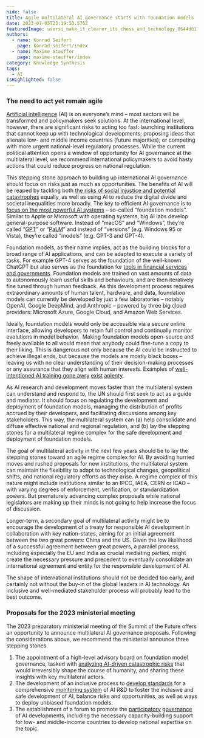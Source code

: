 ```yaml
---
hide: false
title: Agile multilateral AI governance starts with foundation models
date: 2023-07-05T23:19:53.576Z
featuredImage: usersi_make_it_clearer_its_chess_and_technology_0644d017-47ba-48ef-884e-2587a78779ef.png
authors:
  - name: Konrad Seifert
    page: konrad-seifert/index
  - name: Maxime Stauffer
    page: maxime-stauffer/index
category: Knowledge Synthesis
tags:
  - AI
isHighlighted: false
---
```

### The need to act yet remain agile 

[Artificial intelligence](https://www.simoninstitute.ch/blog/post/artificial-intelligence-a-brief-on-risks-and-opportunities/) (AI) is on everyone’s mind – most sectors will be transformed and policymakers seek solutions. At the international level, however, there are significant risks to acting too fast: launching institutions that cannot keep up with technological developments; proposing ideas that alienate low- and middle income countries (future majorities); or competing with more urgent national-level regulatory processes. While the current political attention opens a window of opportunity for AI governance at the multilateral level, we recommend international policymakers to avoid hasty actions that could reduce progress on national regulation.

This stepping stone approach to building up international AI governance should focus on risks just as much as opportunities. The benefits of AI will be reaped by tackling both [the risks of social injustice and potential catastrophes](https://arxiv.org/pdf/2306.06924.pdf) equally, as well as using AI to reduce the digital divide and societal inequalities more broadly. The key to efficient AI governance is to [focus on the most powerful AI systems](https://arxiv.org/pdf/2108.07258.pdf) – so-called “foundation models”. Similar to Apple or Microsoft with operating systems, big AI labs develop general-purpose software. Instead of “macOS” and “Windows”, they’re called “[GPT](https://en.wikipedia.org/wiki/Generative_pre-trained_transformer#Foundational_models)” or “[PaLM](https://en.wikipedia.org/wiki/PaLM)” and instead of “versions” (e.g. Windows 95 or Vista), they’re called “models” (e.g. GPT-3 and GPT-4). 

Foundation models, as their name implies, act as the building blocks for a broad range of AI applications, and can be adapted to execute a variety of tasks. For example GPT-4 serves as the foundation of the well-known ChatGPT but also serves as the foundation for [tools in financial services and governments](https://openai.com/gpt-4). Foundation models are trained on vast amounts of data to autonomously learn useful skills and behaviours, and are then iteratively fine tuned through human feedback. As this development process requires extraordinary amounts of human talent, hardware, and data, foundation models can currently be developed by just a few laboratories – notably OpenAI, Google DeepMind, and Anthropic – powered by three big cloud providers: Microsoft Azure, Google Cloud, and Amazon Web Services.

Ideally, foundation models would only be accessible via a secure online interface, allowing developers to retain full control and continually monitor evolutions in model behavior.  Making foundation models open-source and freely available to all would mean that anybody could fine-tune a copy to their liking. This is dangerous not only because the AI could be instructed to achieve illegal ends, but because the models are mostly black boxes – leaving us with no clear understanding of their decision-making processes or any assurance that they align with human interests. Examples of [well-intentioned AI training gone awry](https://thezvi.substack.com/p/ai-1-sydney-and-bing#%C2%A7the-examples) [exist](https://www.theguardian.com/commentisfree/2023/jun/16/ai-new-laws-powerful-open-source-tools-meta) [aplenty](https://www.forbes.com/sites/bernardmarr/2022/04/01/the-dangers-of-not-aligning-artificial-intelligence-with-human-values/).

As AI research and development moves faster than the multilateral system can understand and respond to, the UN should first seek to act as a guide and mediator. It should focus on regulating the development and deployment of foundation models, managing the distribution of profits accrued by their developers, and facilitating discussions among key stakeholders. This way, the multilateral system can (a) help consolidate and diffuse effective national and regional regulation, and (b) lay the stepping stones for a multilateral regime complex for the safe development and deployment of foundation models. 

The goal of multilateral activity in the next few years should be to lay the stepping stones toward an agile regime complex for AI. By avoiding hurried moves and rushed proposals for new institutions, the multilateral system can maintain the flexibility to adapt to technological changes, geopolitical shifts, and national regulatory efforts as they arise. A regime complex of this nature might include institutions similar to an IPCC, IAEA, CERN or ICAO  – with varying degrees of enforcement, verification, or standardization powers. But prematurely advancing complex proposals while national legislators are making up their minds is not going to help increase the focus of discussion. 

Longer-term, a secondary goal of multilateral activity might be to encourage the development of a treaty for responsible AI development in collaboration with key nation-states, aiming for an initial agreement between the two great powers: China and the US. Given the low likelihood of a successful agreement between great powers, a parallel process, including especially the EU and India as crucial mediating parties, might create the necessary pressure and precedent to eventually consolidate an international agreement and entity for the responsible development of AI.

The shape of international institutions should not be decided too early, and certainly not without the buy-in of the global leaders in AI technology. An inclusive and well-mediated stakeholder process will probably lead to the best outcome.

### Proposals for the 2023 ministerial meeting

The 2023 preparatory ministerial meeting of the Summit of the Future offers an opportunity to announce multilateral AI governance proposals. Following the considerations above, we recommend the ministerial announce three stepping stones. 

1. The appointment of a high-level advisory board on foundation model governance, tasked with [analyzing AI-driven catastrophic risks](https://arxiv.org/pdf/2306.12001.pdf) that would irreversibly shape the course of humanity, and sharing these insights with key multilateral actors.
2. The development of an inclusive process to [develop standards](https://www.fhi.ox.ac.uk/wp-content/uploads/Standards_-FHI-Technical-Report.pdf) for a comprehensive [monitoring system](https://www.deepmind.com/blog/an-early-warning-system-for-novel-ai-risks) of AI R&D to foster the inclusive and safe development of AI, balance risks and opportunities, as well as ways to deploy unbiased foundation models.
3. The establishment of a forum to promote the [participatory](https://cip.org/blog/alignment) [governance](https://www.governance.ai/post/what-do-we-mean-when-we-talk-about-ai-democratisation) of AI developments, including the necessary capacity-building support for low- and middle-income countries to develop national expertise on the topic.